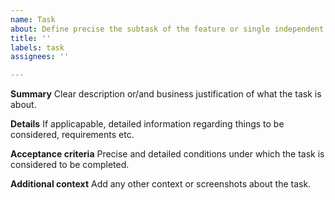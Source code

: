 ```yaml
---
name: Task
about: Define precise the subtask of the feature or single independent task
title: ''
labels: task
assignees: ''

---
```


**Summary**
Clear description or/and business justification of what the task is about.

**Details**
If applicapable, detailed information regarding things to be considered, requirements etc.

**Acceptance criteria**
Precise and detailed conditions under which the task is considered to be completed.

**Additional context**
Add any other context or screenshots about the task.
